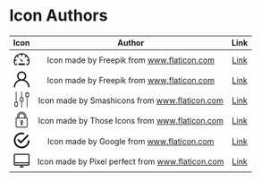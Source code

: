 # Icon Authors

| Icon             |  Author |  Link |
:-------------------------:|:-------------------------:|:-------------------------:
![dashboard](modules/theme/src/themes/default/assets/images/icons/dashboard-icon.svg) | Icon made by Freepik from www.flaticon.com | [Link](https://www.flaticon.com/free-icon/speedometer_2204#term=dashboard&page=1&position=13)
![user](modules/theme/src/themes/default/assets/images/icons/user-icon.svg) | Icon made by Freepik from www.flaticon.com | [Link](https://www.flaticon.com/free-icon/user_747376#term=user&page=1&position=4)
![controls](modules/theme/src/themes/default/assets/images/icons/controls-icon.svg) | Icon made by Smashicons from www.flaticon.com | [Link](https://www.flaticon.com/free-icon/controls_149269#term=settings&page=1&position=28)
![lock](modules/theme/src/themes/default/assets/images/icons/lock-icon.svg) | Icon made by Those Icons from www.flaticon.com | [Link](https://www.flaticon.com/free-icon/lock_481195#term=security&page=1&position=38)
![tick](modules/theme/src/themes/default/assets/images/icons/tick-circle-icon.svg) | Icon made by Google from www.flaticon.com | [Link](https://www.flaticon.com/free-icon/tick-inside-circle_61222#term=tick&page=1&position=6)
![monitor](modules/theme/src/themes/default/assets/images/icons/monitor-icon.svg) | Icon made by Pixel perfect from www.flaticon.com | [Link](https://www.flaticon.com/free-icon/hand-shake_493808#term=shake%20hands&page=1&position=2)
